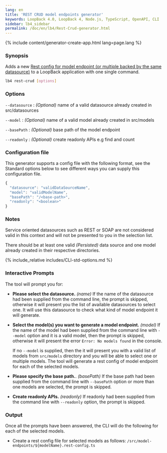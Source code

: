```yaml
---
lang: en
title: 'REST CRUD model endpoints generator'
keywords: LoopBack 4.0, LoopBack 4, Node.js, TypeScript, OpenAPI, CLI
sidebar: lb4_sidebar
permalink: /doc/en/lb4/Rest-Crud-generator.html
---
```


{% include content/generator-create-app.html lang=page.lang %}

### Synopsis

Adds a new
[Rest config for model endpoint (or multiple backed by the same datasource)](Creating-CRUD-REST-apis.md)
to a LoopBack application with one single command.

```sh
lb4 rest-crud [options]
```

### Options

`--datasource` : _(Optional)_ name of a valid datasource already created in
src/datasources

`--model` : _(Optional)_ name of a valid model already created in src/models

`--basePath` : _(Optional)_ base path of the model endpoint

`--readonly` : _(Optional)_ create readonly APIs e.g find and count

### Configuration file

This generator supports a config file with the following format, see the
Standard options below to see different ways you can supply this configuration
file.

```ts
{
  "datasource": "validDataSourceName",
  "model": "validModelName",
  "basePath": "/<base-path>",
  "readonly": "<boolean>"
}
```

### Notes

Service oriented datasources such as REST or SOAP are not considered valid in
this context and will not be presented to you in the selection list.

There should be at least one valid _(Persisted)_ data source and one model
already created in their respective directories.

{% include_relative includes/CLI-std-options.md %}

### Interactive Prompts

The tool will prompt you for:

- **Please select the datasource.** _(name)_ If the name of the datasource had
  been supplied from the command line, the prompt is skipped, otherwise it will
  present you the list of available datasources to select one. It will use this
  datasource to check what kind of model endpoint it will generate.

- **Select the model(s) you want to generate a model endpoint.** _(model)_ If
  the name of the model had been supplied from the command line with `--model`
  option and it is a valid model, then the prompt is skipped, otherwise it will
  present the error `Error: No models found` in the console.

  If no `--model` is supplied, then the it will present you with a valid list of
  models from `src/models` directory and you will be able to select one or
  multiple models. The tool will generate a rest config of model endpoint for
  each of the selected models.

- **Please specify the base path.**. _(basePath)_ If the base path had been
  supplied from the command line with `--basePath` option or more than one
  models are selected, the prompt is skipped.

- **Create readonly APIs.** _(readonly)_ If readonly had been supplied from the
  command line with `--readonly` option, the prompt is skipped.

### Output

Once all the prompts have been answered, the CLI will do the following for each
of the selected models.

- Create a rest config file for selected models as follows:
  `/src/model-endpoints/${modelName}.rest-config.ts`
